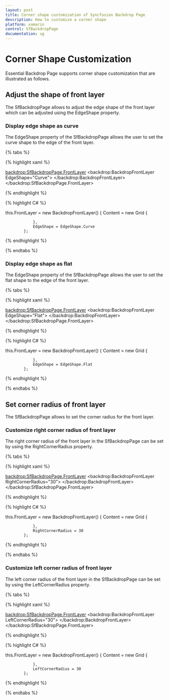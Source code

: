 ```yaml
---
layout: post
title: Corner shape customization of Syncfusion Backdrop Page
description: How to customize a corner shape
platform: xamarin
control: SfBackdropPage
documentation: ug
---
```


# Corner Shape Customization

Essential Backdrop Page supports corner shape customization that are illustrated as follows.

## Adjust the shape of front layer

The SfBackdropPage allows to adjust the edge shape of the front layer which can be adjusted using the EdgeShape property.

### Display edge shape as curve
The EdgeShape property of the SfBackdropPage allows the user to set the curve shape to the edge of the front layer.

{% tabs %} 

{% highlight xaml %} 

<backdrop:SfBackdropPage.FrontLayer>
        <backdrop:BackdropFrontLayer EdgeShape="Curve">
            <Grid />
        </backdrop:BackdropFrontLayer>
</backdrop:SfBackdropPage.FrontLayer> 


{% endhighlight %}

{% highlight C# %} 

this.FrontLayer = new BackdropFrontLayer()
            {
                Content = new Grid
                {
				
                },
				EdgeShape = EdgeShape.Curve
            };

{% endhighlight %}

{% endtabs %}

### Display edge shape as flat

The EdgeShape property of the SfBackdropPage allows the user to set the flat shape to the edge of the front layer.

{% tabs %} 

{% highlight xaml %} 

<backdrop:SfBackdropPage.FrontLayer>
        <backdrop:BackdropFrontLayer EdgeShape="Flat">
            <Grid />
        </backdrop:BackdropFrontLayer>
</backdrop:SfBackdropPage.FrontLayer> 


{% endhighlight %}

{% highlight C# %} 

this.FrontLayer = new BackdropFrontLayer()
            {
                Content = new Grid
                {
				
                },
				EdgeShape = EdgeShape.Flat
            };

{% endhighlight %}

{% endtabs %}


## Set corner radius of front layer

The SfBackdropPage allows to set the corner radius for the front layer. 

### Customize rIght corner radius of front layer

The right corner radius of the front layer in the SfBackdropPage can be set by using the RightCornerRadius property.

{% tabs %} 

{% highlight xaml %} 

<backdrop:SfBackdropPage.FrontLayer>
        <backdrop:BackdropFrontLayer RightCornerRadius="30">
            <Grid />
        </backdrop:BackdropFrontLayer>
</backdrop:SfBackdropPage.FrontLayer> 


{% endhighlight %}

{% highlight C# %} 

this.FrontLayer = new BackdropFrontLayer()
            {
                Content = new Grid
                {
				
                },
				RightCornerRadius = 30
            };

{% endhighlight %}

{% endtabs %}

### Customize left corner radius of front layer

The left corner radius of the front layer in the SfBackdropPage can be set by using the LeftCornerRadius property.

{% tabs %} 

{% highlight xaml %} 

<backdrop:SfBackdropPage.FrontLayer>
        <backdrop:BackdropFrontLayer LeftCornerRadius="30">
            <Grid />
        </backdrop:BackdropFrontLayer>
</backdrop:SfBackdropPage.FrontLayer> 


{% endhighlight %}

{% highlight C# %} 

this.FrontLayer = new BackdropFrontLayer()
            {
                Content = new Grid
                {
				
                },
				LeftCornerRadius = 30
            };

{% endhighlight %}

{% endtabs %}
